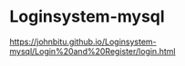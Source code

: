# Loginsystem-mysql

https://johnbitu.github.io/Loginsystem-mysql/Login%20and%20Register/login.html
